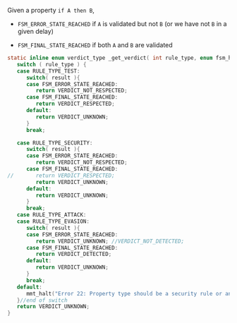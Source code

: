 
Given a property `if A then B`, 

- `FSM_ERROR_STATE_REACHED` if `A` is validated but not `B` (or we have not `B` in a given delay)

- `FSM_FINAL_STATE_REACHED` if both `A` and `B` are validated

```c
static inline enum verdict_type _get_verdict( int rule_type, enum fsm_handle_event_value result ){
   switch ( rule_type ) {
   case RULE_TYPE_TEST:
      switch( result ){
      case FSM_ERROR_STATE_REACHED:
         return VERDICT_NOT_RESPECTED;
      case FSM_FINAL_STATE_REACHED:
         return VERDICT_RESPECTED;
      default:
         return VERDICT_UNKNOWN;
      }
      break;

   case RULE_TYPE_SECURITY:
      switch( result ){
      case FSM_ERROR_STATE_REACHED:
         return VERDICT_NOT_RESPECTED;
      case FSM_FINAL_STATE_REACHED:
//       return VERDICT_RESPECTED;
         return VERDICT_UNKNOWN;
      default:
         return VERDICT_UNKNOWN;
      }
      break;
   case RULE_TYPE_ATTACK:
   case RULE_TYPE_EVASION:
      switch( result ){
      case FSM_ERROR_STATE_REACHED:
         return VERDICT_UNKNOWN; //VERDICT_NOT_DETECTED;
      case FSM_FINAL_STATE_REACHED:
         return VERDICT_DETECTED;
      default:
         return VERDICT_UNKNOWN;
      }
      break;
   default:
      mmt_halt("Error 22: Property type should be a security rule or an attack.\n");
   }//end of switch
   return VERDICT_UNKNOWN;
}
```